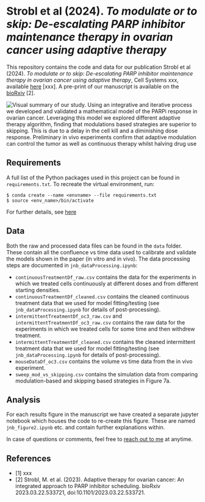 # Strobl et al (2024). *To modulate or to skip: De-escalating PARP inhibitor maintenance therapy in ovarian cancer using adaptive therapy*
This repository contains the code and data for our publication Strobl et al (2024). *To modulate or to skip: De-escalating PARP inhibitor maintenance therapy in ovarian cancer using adaptive therapy*, Cell Systems xxx, available [here](xxx) [xxx]. 
A pre-print of our manuscript is available on the [bioRxiv](https://www.biorxiv.org/content/10.1101/2023.03.22.533721v1) [2].

![Visual summary of our study. Using an integrative and iterative process we developed and validated a mathematical model of the PARPi response in ovarian cancer. Leveraging this model we explored different adaptive therapy algorithm, finding that modulations based strategies are superior to skipping. This is due to a delay in the cell kill and a diminishing dose response. Preliminary in vivo experiments confirm that adaptive modulation can control the tumor as well as continuous therapy whilst halving drug use](visual_abstract.png)

## Requirements
A full list of the Python packages used in this project can be found in `requirements.txt`. To recreate the virtual 
environment, run:
```console
$ conda create --name <envname> --file requirements.txt
$ source <env_name>/bin/activate
``` 
For further details, see [here](https://stackoverflow.com/questions/41249401/difference-between-pip-freeze-and-conda-list)

## Data
Both the raw and processed data files can be found in the `data` folder. These contain all the confluence vs time data used to calibrate and validate the models shown in the paper (in vitro and in vivo). The data processing steps are documented in `jnb_dataProcessing.ipynb`:
- `continuousTreatmentDf_raw.csv` contains the data for the experiments in which we treated cells continuously at different doses and from different starting densities.
- `continuousTreatmentDf_cleaned.csv` contains the cleaned continuous treatment data that we used for model fitting/testing (see `jnb_dataProcessing.ipynb` for details of post-processing).
- `intermittentTreatmentDf_oc3_raw.csv` and `intermittentTreatmentDf_oc3_raw.csv` contains the raw data for the experiments in which we treated cells for some time and then withdrew treatment.
- `intermittentTreatmentDf_cleaned.csv` contains the cleaned intermittent treatment data that we used for model fitting/testing (see `jnb_dataProcessing.ipynb` for details of post-processing).
- `mouseDataDf_oc3.csv` contains the volume vs time data from the in vivo experiment.
- `sweep_mod_vs_skipping.csv` contains the simulation data from comparing modulation-based and skipping based strategies in Figure 7a.

## Analysis
For each results figure in the manuscript we have created a separate jupyter notebook which houses the code to 
re-create this figure. These are named `jnb_figure2.ipynb` etc. and contain further explanations within. 

In case of questions or comments, feel free to [reach out to me](https://stroblmar.github.io/) at anytime.

## References
- ﻿[1] xxx
- ﻿[2] Strobl, M. et al. (2023). Adaptive therapy for ovarian cancer: An integrated approach to PARP inhibitor scheduling. bioRxiv 2023.03.22.533721, doi:10.1101/2023.03.22.533721.